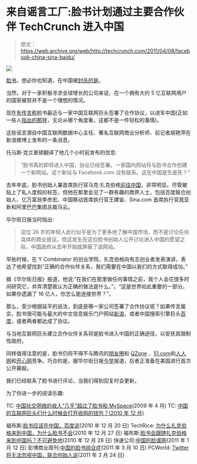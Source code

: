 # 来自谣言工厂:脸书计划通过主要合作伙伴 TechCrunch 进入中国

> 原文：<https://web.archive.org/web/http://techcrunch.com/2011/04/08/facebook-china-sina-baidu/>

![](img/e73a033da295ae24cf3e07e3444c7705.png)

[脸书](https://web.archive.org/web/20230205014156/http://www.crunchbase.com/company/facebook)，想必你也知道，在中国被[封杀的是](https://web.archive.org/web/20230205014156/https://techcrunch.com/2009/07/07/china-blocks-access-to-twitter-facebook-after-riots/)。

当然，对于一家积极寻求全球增长的公司来说，在一个拥有大约 5 亿互联网用户的国家被禁并不是一个理想的情况。

现在[有传言称](https://web.archive.org/web/20230205014156/http://www.thomascrampton.com/china/facebook-signed-with-sina-to-enter-china/)脸书最近与一家中国互联网巨头签署了合作协议，以进军中国(正如一些人[指出的那样](https://web.archive.org/web/20230205014156/http://opinion.globaltimes.cn/observer/2010-12/604366.html)，无论从哪个角度看，这都不是一件轻松的事情)。

这些谣言源自中国互联网数据中心主任、著名互联网商业分析师、前记者胡艳萍在新浪微博上发布的一条消息。

托马斯·克兰普顿翻译了他几个小时前发布的信息:

> “脸书真的即将进入中国，协议已经签署。一家国内网站将与脸书合作创建一个新网站。这个新址与 Facebook.com 没有联系。这在中国是生是死？”

去年年底，脸书创始人兼首席执行官马克·扎克伯格[前往中国](https://web.archive.org/web/20230205014156/http://online.wsj.com/article/SB10001424052748703814804576035143409583806.html)，非常明显。尽管被贴上了私人度假的标签，但他在那里会见了一群有趣的商界人士，包括百度联合创始人、亿万富翁李彦宏、中国移动首席执行官王建宙、Sina.com 首席执行官晁亚新和阿里巴巴集团总裁马云。

华尔街日报当时指出:

> 这位 26 岁的年轻人此行似乎是为了更多地了解中国市场，而不是讨论任何具体的商业提议。但这发生在这位脸书创始人公开讨论进入中国的愿望之际，中国政府从去年开始就屏蔽了该网站。

早些时候，在 Y Combinator 的创业学院，扎克伯格向有志创业者发表演讲，表达了他希望找到“正确的合作伙伴关系，我们需要在中国以我们的方式取得成功。”

据《华尔街日报》报道，他说:“在我们在那里做任何事情之前，我个人会花很多时间研究它，并弄清楚我认为正确的做法是什么。”。“这是世界如此重要的一部分。如果你遗漏了 16 亿人，你怎么能连接世界？”。

那么，至少根据延平的说法，到底是哪一家公司签署了合作协议呢？如果传言属实，脸书很可能与最大的中文信息娱乐门户网站[新浪](https://web.archive.org/web/20230205014156/http://www.crunchbase.com/company/sina)，或者中国搜索引擎巨头[百度](https://web.archive.org/web/20230205014156/http://www.crunchbase.com/company/baidu)，或者两者都达成了协议。

与当地互联网巨头建立合作伙伴关系将是脸书进入中国的正确途径，以安抚其限制性政府。

同样值得注意的是，脸书仍将不得不与腾讯的[朋友圈](https://web.archive.org/web/20230205014156/http://pengyou.qq.com/)和 [QZone](https://web.archive.org/web/20230205014156/http://qzone.qq.com/) 、[51.com](https://web.archive.org/web/20230205014156/http://www.51.com/)和[人人网](https://web.archive.org/web/20230205014156/http://renren.com/)和[开心网](https://web.archive.org/web/20230205014156/http://www.kaixin001.com/)竞争。巧合的是，据华尔街日报[今早](https://web.archive.org/web/20230205014156/http://online.wsj.com/article/SB10001424052748704415104576250220436991058.html)报道，后者正准备在美国进行首次公开募股。

我们已经联系了脸书进行评论，当我们得到回复时会更新。

为了你进一步的阅读乐趣:

TC: [中国社交网络的收入“几乎”超过了脸书和 MySpace](https://web.archive.org/web/20230205014156/https://techcrunch.com/2009/04/05/chinese-social-networks-virtually-out-earn-facebook-and-myspace-a-market-analysis/)(2009 年 4 月)
TC: [中国的互联网巨头们什么时候会打开收购的钱包？(2010 年 12 月)](https://web.archive.org/web/20230205014156/https://techcrunch.com/2010/12/13/when-will-chinas-internet-giants-open-the-acquisition-wallet-tctv/)

福布斯:[脸书应该在中国，百度说](https://web.archive.org/web/20230205014156/http://blogs.forbes.com/oliverchiang/2010/12/20/facebook-should-be-in-china-says-baidu/)(2010 年 12 月 20 日)
TechRice: [为什么扎克伯格来到中国，为什么脸书不会](https://web.archive.org/web/20230205014156/http://techrice.com/2010/12/27/why-mark-zuckerberg-came-to-china-and-why-facebook-will-not/)(2010 年 12 月 27 日)
福布斯:[脸书会跟随扎克伯格来到中国吗？不可避免地](https://web.archive.org/web/20230205014156/http://blogs.forbes.com/gadyepstein/2010/12/28/will-facebook-follow-zuckerberg-to-china-inevitably/)(2010 年 12 月 28 日)
快速公司:[中国的脸谱网](https://web.archive.org/web/20230205014156/http://www.fastcompany.com/magazine/152/the-socialist-networks.html?page=0%2C0)(2011 年 1 月 12 日)
彭博商业周刊:[中国的脸书综合症](https://web.archive.org/web/20230205014156/http://www.businessweek.com/magazine/content/11_12/b4220029428856.htm)(2011 年 3 月 10 日)
PCWorld: [Twitter 将无法忽视中国，联合创始人说](https://web.archive.org/web/20230205014156/http://www.pcworld.com/article/223233/)(2011 年 3 月 24 日)